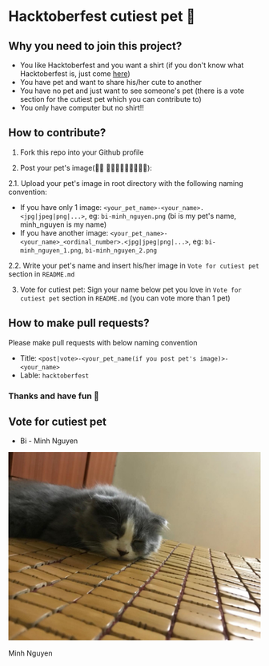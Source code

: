 # Hacktoberfest cutiest pet 🙊

## Why you need to join this project?
- You like Hacktoberfest and you want a shirt (if you don't know what Hacktoberfest is, just come [here](https://hacktoberfest.digitalocean.com))
- You have pet and want to share his/her cute to another
- You have no pet and just want to see someone's pet (there is a vote section for the cutiest pet which you can contribute to)
- You only have computer but no shirt!!

## How to contribute?
1. Fork this repo into your Github profile

2. Post your pet's image(🐶🐱 🦝🦁🐒🦆🐢🐍🐳🐆🦍):

2.1. Upload your pet's image in root directory with the following naming convention:
- If you have only 1 image: `<your_pet_name>-<your_name>.<jpg|jpeg|png|...>`, eg: `bi-minh_nguyen.png` (bi is my pet's name, minh_nguyen is my name)
- If you have another image: `<your_pet_name>-<your_name>_<ordinal_number>.<jpg|jpeg|png|...>`, eg: `bi-minh_nguyen_1.png`, `bi-minh_nguyen_2.png` 

2.2. Write your pet's name and insert his/her image in `Vote for cutiest pet` section in `README.md`

3. Vote for cutiest pet: Sign your name below pet you love in `Vote for cutiest pet` section in `README.md` (you can vote more than 1 pet)

## How to make pull requests?
Please make pull requests with below naming convention
- Title: `<post|vote>-<your_pet_name(if you post pet's image)>-<your_name>`
- Lable: `hacktoberfest`

### Thanks and have fun 🐣

## Vote for cutiest pet
- Bi - Minh Nguyen

![](./bi-minh_nguyen.jpg)

Minh Nguyen

